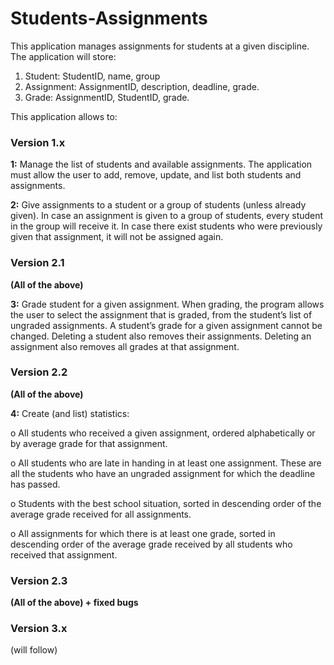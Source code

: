 # Students-Assignments
This application manages assignments for students at a given discipline. The application
will store:

1. Student: StudentID, name, group
2. Assignment: AssignmentID, description, deadline, grade.
3. Grade: AssignmentID, StudentID, grade.

This application allows to:

### Version 1.x

  **1:** Manage the list of students and available assignments. The application must allow the user to add, remove, update, and list both students and assignments.

  **2:** Give assignments to a student or a group of students (unless already given). In case an
assignment is given to a group of students, every student in the group will receive it. In case there exist students who were previously given that assignment, it will not be assigned again.

### Version 2.1

**(All of the above)**

  **3:** Grade student for a given assignment. When grading, the program allows the user to select the assignment that is graded, from the student’s list of ungraded assignments. A student’s grade for a given assignment cannot be changed. Deleting a student also removes their assignments. Deleting an assignment also removes all grades at that assignment.

### Version 2.2

**(All of the above)**

  **4:** Create (and list) statistics:

o All students who received a given assignment, ordered alphabetically or by average grade for that assignment.

o All students who are late in handing in at least one assignment. These are all the students who have an ungraded assignment for which the deadline has passed.

o Students with the best school situation, sorted in descending order of the average grade received for all assignments.

o All assignments for which there is at least one grade, sorted in descending order of the average grade received by all students who received that assignment.

### Version 2.3

**(All of the above) + fixed bugs**

### Version 3.x

(will follow)
